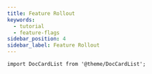 ```yaml
---
title: Feature Rollout
keywords:
  - tutorial
  - feature-flags
sidebar_position: 4
sidebar_label: Feature Rollout
---
```


```mdx-code-block
import DocCardList from '@theme/DocCardList';
```

<DocCardList />
